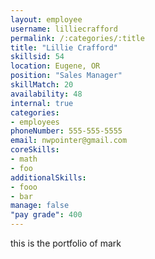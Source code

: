 ```yaml
--- 
layout: employee 
username: lilliecrafford
permalink: /:categories/:title 
title: "Lillie Crafford" 
skillsid: 54 
location: Eugene, OR
position: "Sales Manager"
skillMatch: 20
availability: 48
internal: true
categories: 
- employees
phoneNumber: 555-555-5555 
email: nwpointer@gmail.com
coreSkills:
- math 
- foo
additionalSkills:
- fooo
- bar
manage: false
"pay grade": 400
---
```


this is the portfolio of mark